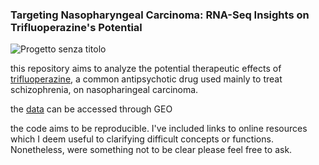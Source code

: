 ### Targeting Nasopharyngeal Carcinoma: RNA-Seq Insights on Trifluoperazine's Potential

![Progetto senza titolo](https://github.com/user-attachments/assets/487ec831-693b-40f3-af76-0c9567cf7e64)


this repository aims to analyze the potential therapeutic effects of [trifluoperazine](https://en.wikipedia.org/wiki/Trifluoperazine), a common antipsychotic drug used mainly to treat schizophrenia, on nasopharingeal carcinoma. 

the [data](https://www.ncbi.nlm.nih.gov/geo/query/acc.cgi?acc=GSE192860) can be accessed through GEO

the code aims to be reproducible. I've included links to online resources which I deem useful to clarifying difficult concepts or functions. Nonetheless, were something not to be clear please feel free to ask.
